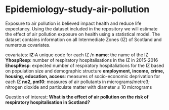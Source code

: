# Epidemiology-study-air-pollution

Exposure to air pollution is believed impact health and reduce life expectancy. Using the dataset included in the repository we will estimate
the effect of air pollution exposure on health using a statistical model. The dataset contains information on all Intermediate Zones (IZ)
of Scotland and numerous covariates.

covariates:
**IZ**:A unique code for each IZ /n
**name**: the name of the IZ
**YhospResp**: number of respiratory hospitalisations in the IZ in 2015-2016
**EhospResp**: expected number of respiratory hospitaliations for the IZ based on population size and demographic structure
**employment, income, crime, housing, education, access**: measures of socio-economic deprivation for each IZ
**no2, pm10**: measures of air pollutants in micrograms/metre3; nitrogen dioxide and particulate matter with diameter ≤ 10 micrograms

Question of interest: **What is the effect of air pollution on the risk of respiratory hospitalisation in Scotland?**
